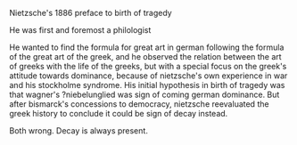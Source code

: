 Nietzsche's 1886 preface to birth of tragedy

He was first and foremost a philologist

He wanted to find the formula for great art in german following the formula of the great art of the greek, and he observed the relation between the art of greeks with the life of the greeks, but with a special focus on the greek's attitude towards dominance, because of nietzsche's own experience in war and his stockholme syndrome. His initial hypothesis in birth of tragedy was that wagner's ?niebelunglied was sign of coming german dominance. But after bismarck's concessions to democracy, nietzsche reevaluated the greek history to conclude it could be sign of decay instead.

Both wrong. Decay is always present.